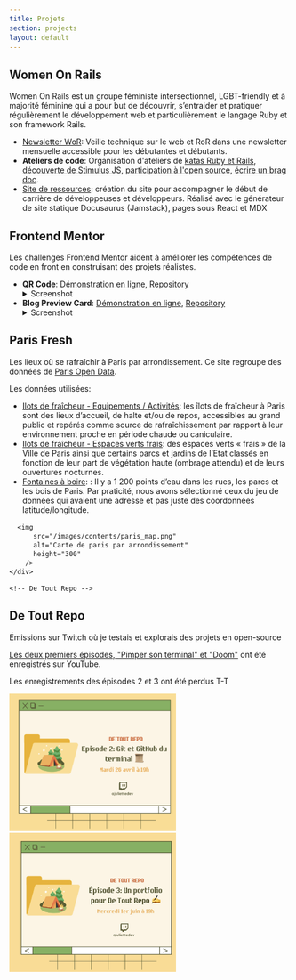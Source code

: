 ```yaml
---
title: Projets
section: projects
layout: default
---
```


<div class="hfeed">

  <!-- Women On Rails -->
  <div class="hentry post project-batch-title">
    <h2>Women On Rails</h2>
  </div>

  <div class="hentry post">
    <div class="entry-summary">
      <p>Women On Rails est un groupe féministe intersectionnel, LGBT-friendly et à majorité féminine qui a pour but de découvrir, s’entraider et pratiquer régulièrement le développement web et particulièrement le langage Ruby et son framework Rails.</p>
      <ul class="project-list">
      <li><a href="https://womenonrails.substack.com/">Newsletter WoR</a>: Veille technique sur le web et RoR dans une newsletter mensuelle accessible pour les débutantes et débutants.</li>
      <li><strong>Ateliers de code</strong>: Organisation d'ateliers de <a href="https://github.com/women-on-rails/ruby-and-ror-questions">katas Ruby et Rails</a>, <a href="https://github.com/women-on-rails/stimulus-tutorial">découverte de Stimulus JS</a>, <a href="https://drive.google.com/file/d/1iJoN31iShNRy2vCGuS_FRYZG3NZQFqP4/view">participation à l'open source</a>, <a href="https://jvns.ca/blog/brag-documents/">écrire un brag doc</a>.</li>
      <li><a href="https://women-on-rails.github.io/ressources/">Site de ressources</a>: création du site pour accompagner le début de carrière de développeuses et développeurs.
Réalisé avec le générateur de site statique Docusaurus (Jamstack), pages sous React et MDX</li>
      </ul>
    </div>
  </div>

  <!-- Frontend Mentor -->
  <div class="hentry post project-batch-title">
    <h2>Frontend Mentor</h2>
  </div>

  <div class="hentry post">
    <div class="entry-summary">
      <p>Les challenges Frontend Mentor aident à améliorer les compétences de code en front en construisant des projets réalistes.</p>
      <ul class="project-list">
      <li>
        <strong>QR Code</strong>: <a href="https://phenomenal-kashata-55eb27.netlify.app/">Démonstration en ligne</a>, <a href="https://github.com/AJuliette/qr-code">Repository</a>
        <br>
        <details>
        <summary>Screenshot</summary>
          <img
            src="/images/frontend_mentor/qr_code.png"
            alt="QR Code"
            width="650" height="433"
          />
        </details>
      </li>
      <li>
        <strong>Blog Preview Card</strong>: <a href="https://deft-marshmallow-bfd21e.netlify.app/">Démonstration en ligne</a>, <a href="https://github.com/AJuliette/frontend-mentor-blog-preview-card">Repository</a>
        <br>
        <details>
        <summary>Screenshot</summary>
          <img
            src="/images/frontend_mentor/blog_preview_card.png"
            alt="QR Code"
            width="650" height="433"
          />
        </details>
      </li>
      </ul>
    </div>
  </div>

<!-- Paris Fresh -->
  <div class="hentry post project-batch-title">
    <h2>Paris Fresh</h2>
  </div>

  <div class="hentry post">
    <div class="entry-summary">
      <p>Les lieux où se rafraîchir à Paris par arrondissement.
      Ce site regroupe des données de <a href="https://opendata.paris.fr/pages/home/">Paris Open Data</a>.</p>
      <p>Les données utilisées:</p>
      <ul>
        <li>
          <a href="https://opendata.paris.fr/explore/dataset/ilots-de-fraicheur-equipements-activites">Ilots de fraîcheur - Equipements / Activités</a>: les îlots de fraîcheur à Paris sont des lieux d’accueil, de halte et/ou de repos, accessibles au grand public et repérés comme source de rafraîchissement par rapport à leur environnement proche en période chaude ou caniculaire.
        </li>
        <li>
          <a href="https://opendata.paris.fr/explore/dataset/ilots-de-fraicheur-espaces-verts-frais">Ilots de fraîcheur - Espaces verts frais</a>: des espaces verts « frais » de la Ville de Paris ainsi que certains parcs et jardins de l’Etat classés en fonction de leur part de végétation haute (ombrage attendu) et de leurs ouvertures nocturnes.
        </li>
        <li>
          <a href="https://opendata.paris.fr/explore/dataset/fontaines-a-boire">Fontaines à boire</a>: : Il y a 1 200 points d’eau dans les rues, les parcs et les bois de Paris. Par praticité, nous avons sélectionné ceux du jeu de données qui avaient une adresse et pas juste des coordonnées latitude/longitude.
        </li>
      </ul>

      <img
          src="/images/contents/paris_map.png"
          alt="Carte de paris par arrondissement"
          height="300"
        />
    </div>
  </div>

    <!-- De Tout Repo -->
  <div class="hentry post project-batch-title">
    <h2>De Tout Repo</h2>
  </div>

  <div class="hentry post">
    <div class="entry-summary">
      <p>Émissions sur Twitch où je testais et explorais des projets en open-source</p>
        <a href="https://www.youtube.com/playlist?list=PL_XTxtDSAgHYliSsCZPhG0idkVW-yCw8_">Les deux premiers épisodes, "Pimper son terminal" et "Doom"</a> ont été enregistrés sur YouTube.
        <br/>
        <p>Les enregistrements des épisodes 2 et 3 ont été perdus T-T</p>
        <img
          src="/images/contents/de_tout_repo_2.png"
          alt="De Tout Repo 2"
          width="300"
        />
        <img
          src="/images/contents/de_tout_repo_3.jpeg"
          alt="De Tout Repo 3"
          width="300"
        />
    </div>
  </div>

</div>